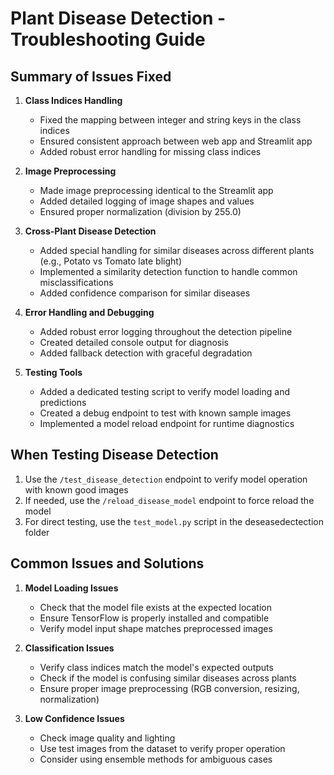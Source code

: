 # Plant Disease Detection - Troubleshooting Guide

## Summary of Issues Fixed

1. **Class Indices Handling**
   - Fixed the mapping between integer and string keys in the class indices
   - Ensured consistent approach between web app and Streamlit app
   - Added robust error handling for missing class indices

2. **Image Preprocessing**
   - Made image preprocessing identical to the Streamlit app
   - Added detailed logging of image shapes and values
   - Ensured proper normalization (division by 255.0)

3. **Cross-Plant Disease Detection**
   - Added special handling for similar diseases across different plants (e.g., Potato vs Tomato late blight)
   - Implemented a similarity detection function to handle common misclassifications
   - Added confidence comparison for similar diseases

4. **Error Handling and Debugging**
   - Added robust error logging throughout the detection pipeline
   - Created detailed console output for diagnosis
   - Added fallback detection with graceful degradation

5. **Testing Tools**
   - Added a dedicated testing script to verify model loading and predictions
   - Created a debug endpoint to test with known sample images
   - Implemented a model reload endpoint for runtime diagnostics

## When Testing Disease Detection

1. Use the `/test_disease_detection` endpoint to verify model operation with known good images
2. If needed, use the `/reload_disease_model` endpoint to force reload the model
3. For direct testing, use the `test_model.py` script in the deseasedectection folder

## Common Issues and Solutions

1. **Model Loading Issues**
   - Check that the model file exists at the expected location
   - Ensure TensorFlow is properly installed and compatible
   - Verify model input shape matches preprocessed images

2. **Classification Issues**
   - Verify class indices match the model's expected outputs
   - Check if the model is confusing similar diseases across plants
   - Ensure proper image preprocessing (RGB conversion, resizing, normalization)

3. **Low Confidence Issues**
   - Check image quality and lighting
   - Use test images from the dataset to verify proper operation
   - Consider using ensemble methods for ambiguous cases
